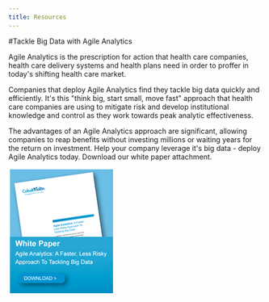 ```yaml
---
title: Resources
---
```

#Tackle Big Data with Agile Analytics

Agile Analytics is the prescription for action that health care companies, health care delivery systems and health plans need in order to proffer in today's shifting health care market.

Companies that deploy Agile Analytics find they tackle big data quickly and efficiently. It's this "think big, start small, move fast" approach that health care companies are using to mitigate risk and develop institutional knowledge and control as they work towards peak analytic effectiveness.

The advantages of an Agile Analytics approach are significant, allowing companies to reap benefits without investing millions or waiting years for the return on investment. Help your company leverage it's big data - deploy Agile Analytics today. Download our white paper attachment.

[![whitepaper](images/whitepaper_download_services.jpg)](/pdfs/CobaltTalon_propensity_whitepaper.pdf)